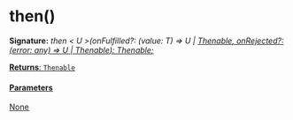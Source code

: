 # then()





**Signature:** _then < U >(onFulfilled?: (value: T) => U | [Thenable](../../web-apis/interface/thenable.md)<U>, onRejected?: (error: any) => U | Thenable<U>): Thenable<U>;_

**Returns**: [`Thenable`](../../web-apis/interface/thenable.md)<U>





#### Parameters
None


